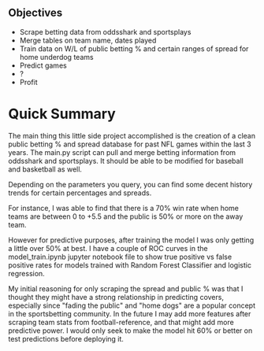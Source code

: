 ## Objectives
- Scrape betting data from oddsshark and sportsplays
- Merge tables on team name, dates played
- Train data on W/L of public betting % and certain ranges of spread for home underdog teams
- Predict games
- ?
- Profit

# Quick Summary
The main thing this little side project accomplished is the creation of a clean public betting % and spread database for past NFL games within the last 3 years. The main.py script can pull and merge betting information from oddsshark and sportsplays. It  should be able to be modified for baseball and basketball as well.

Depending on the parameters you query, you can find some decent history trends for certain percentages and spreads.

For instance, I was able to find that there is a 70% win rate when home teams are between 0 to +5.5 and the public is 50% or more on the away team.

However for predictive purposes, after training the model I was only getting a little over 50% at best. I have a couple of ROC curves in the model_train.ipynb jupyter notebook file to show true positive vs false positive rates for models trained with Random Forest Classifier and logistic regression.

My initial reasoning for only scraping the spread and public % was that I thought they might have a strong relationship in predicting covers, especially since "fading the public" and "home dogs" are a popular concept in the sportsbetting community. In the future I may add more features after scraping team stats from football-reference, and that might add more predictive power. I would only seek to make the model hit 60% or better on test predictions before deploying it.
